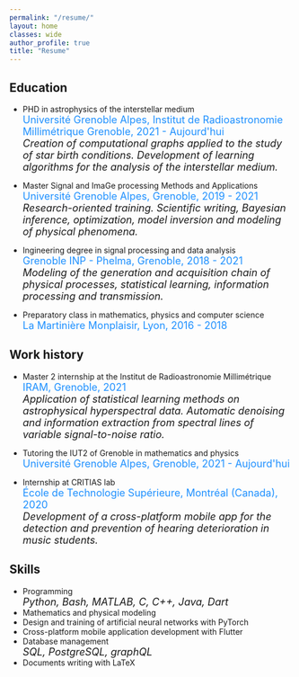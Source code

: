 ```yaml
---
permalink: "/resume/"
layout: home
classes: wide
author_profile: true
title: "Resume"
---
```


## Education

* PHD in astrophysics of the interstellar medium<br>
<span style="color:DodgerBlue"><font size="4">Université Grenoble Alpes, Institut de Radioastronomie Millimétrique Grenoble, 2021 - Aujourd'hui</font></span><br>
<span><font size="4"><em>Creation of computational graphs applied to the study of star birth conditions. Development of learning algorithms for the analysis of the interstellar medium.</em></font></span>

* Master Signal and ImaGe processing Methods and Applications<br>
<span style="color:DodgerBlue"><font size="4">Université Grenoble Alpes, Grenoble, 2019 - 2021</font></span><br>
<span><font size="4"><em>Research-oriented training. Scientific writing, Bayesian inference, optimization, model inversion and modeling of physical phenomena.</em></font></span>

* Ingineering degree in signal processing and data analysis<br>
<span style="color:DodgerBlue"><font size="4">Grenoble INP - Phelma, Grenoble, 2018 - 2021</font></span><br>
<span><font size="4"><em>Modeling of the generation and acquisition chain of physical processes, statistical learning, information processing and transmission.</em></font></span>

* Preparatory class in mathematics, physics and computer science<br>
<span style="color:DodgerBlue"><font size="4">La Martinière Monplaisir, Lyon, 2016 - 2018</font></span>

## Work history

* Master 2 internship at the Institut de Radioastronomie Millimétrique<br>
<span style="color:DodgerBlue"><font size="4">IRAM, Grenoble, 2021</font></span><br>
<span><font size="4"><em>Application of statistical learning methods on astrophysical hyperspectral data. Automatic denoising and information extraction from spectral lines of variable signal-to-noise ratio.</em></font></span>

* Tutoring the IUT2 of Grenoble in mathematics and physics<br>
<span style="color:DodgerBlue"><font size="4">Université Grenoble Alpes, Grenoble, 2021 - Aujourd'hui</font></span>

* Internship at CRITIAS lab<br>
<span style="color:DodgerBlue"><font size="4">École de Technologie Supérieure, Montréal (Canada), 2020</font></span><br>
<span><font size="4"><em>Development of a cross-platform mobile app for the detection and prevention of hearing deterioration in music students.</em></font></span>

## Skills

* Programming<br>
<span><font size="4"><em>Python, Bash, MATLAB, C, C++, Java, Dart</em></font></span>
* Mathematics and physical modeling
* Design and training of artificial neural networks with PyTorch
* Cross-platform mobile application development with Flutter
* Database management<br>
<span><font size="4"><em>SQL, PostgreSQL, graphQL</em></font></span>
* Documents writing with LaTeX

